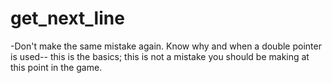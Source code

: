 # get_next_line

-Don't make the same mistake again. Know why and when a double pointer is used-- this is the basics;
this is not a mistake you should be making at this point in the game. 
